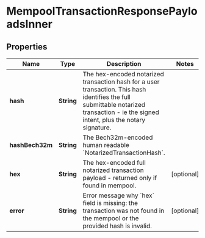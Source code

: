

# MempoolTransactionResponsePayloadsInner


## Properties

| Name | Type | Description | Notes |
|------------ | ------------- | ------------- | -------------|
|**hash** | **String** | The hex-encoded notarized transaction hash for a user transaction. This hash identifies the full submittable notarized transaction - ie the signed intent, plus the notary signature.  |  |
|**hashBech32m** | **String** | The Bech32m-encoded human readable &#x60;NotarizedTransactionHash&#x60;. |  |
|**hex** | **String** | The hex-encoded full notarized transaction payload - returned only if found in mempool. |  [optional] |
|**error** | **String** | Error message why &#x60;hex&#x60; field is missing: the transaction was not found in the mempool or the provided hash is invalid.  |  [optional] |




